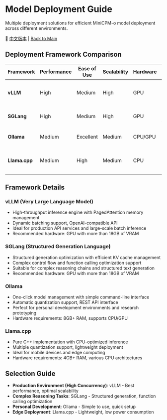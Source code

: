 # Model Deployment Guide

Multiple deployment solutions for efficient MiniCPM-o model deployment across different environments.

📖 [中文版本](./README_zh.md) | [Back to Main](../)

## Deployment Framework Comparison

| Framework | Performance | Ease of Use | Scalability | Hardware | Best For |
|-----------|-------------|-------------|-------------|----------|----------|
| **vLLM** | High | Medium | High | GPU | Large-scale production services |
| **SGLang** | High | Medium | High | GPU | Structured generation tasks |
| **Ollama** | Medium | Excellent | Medium | CPU/GPU | Personal use, rapid prototyping |
| **Llama.cpp** | Medium | High | Medium | CPU | Edge devices, lightweight deployment |

## Framework Details

### vLLM (Very Large Language Model)
- High-throughput inference engine with PagedAttention memory management
- Dynamic batching support, OpenAI-compatible API
- Ideal for production API services and large-scale batch inference
- Recommended hardware: GPU with more than 18GB of VRAM

### SGLang (Structured Generation Language)
- Structured generation optimization with efficient KV cache management
- Complex control flow and function calling optimization support
- Suitable for complex reasoning chains and structured text generation
- Recommended hardware: GPU with more than 18GB of VRAM

### Ollama
- One-click model management with simple command-line interface
- Automatic quantization support, REST API interface
- Perfect for personal development environments and research prototyping
- Hardware requirements: 8GB+ RAM, supports CPU/GPU

### Llama.cpp
- Pure C++ implementation with CPU-optimized inference
- Multiple quantization support, lightweight deployment
- Ideal for mobile devices and edge computing
- Hardware requirements: 4GB+ RAM, various CPU architectures

## Selection Guide

- **Production Environment (High Concurrency)**: vLLM - Best performance, optimal scalability
- **Complex Reasoning Tasks**: SGLang - Structured generation, function calling optimization
- **Personal Development**: Ollama - Simple to use, quick setup
- **Edge Deployment**: Llama.cpp - Lightweight, low power consumption
